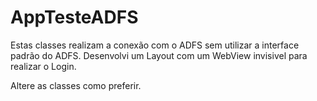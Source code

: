 # AppTesteADFS

Estas classes realizam a conexão com o ADFS sem utilizar a interface padrão do ADFS. 
Desenvolvi um Layout com um WebView invisivel para realizar o Login.

Altere as classes como preferir.
